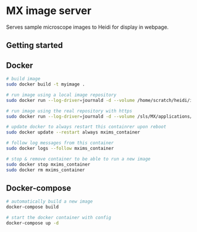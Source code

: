 # MX image server

Serves sample microscope images to Heidi for display in webpage.

## Getting started

## Docker

```bash
# build image
sudo docker build -t myimage .

# run image using a local image repository 
sudo docker run --log-driver=journald -d --volume /home/scratch/heidi/image_db:/images:ro --name mxims_container -p 3434:80 myimage

# run image using the real repository with https
sudo docker run --log-driver=journald -d --volume /sls/MX/applications/heidi/image_db:/images:ro --name mxims_container -p 8443:8443 myimage

# update docker to always restart this containrer upon reboot
sudo docker update --restart always mxims_container

# follow log messages from this container
sudo docker logs --follow mxims_container

# stop & remove container to be able to run a new image
sudo docker stop mxims_container
sudo docker rm mxims_container
```

## Docker-compose

```bash
# automatically build a new image
docker-compose build

# start the docker container with config
docker-compose up -d
```

